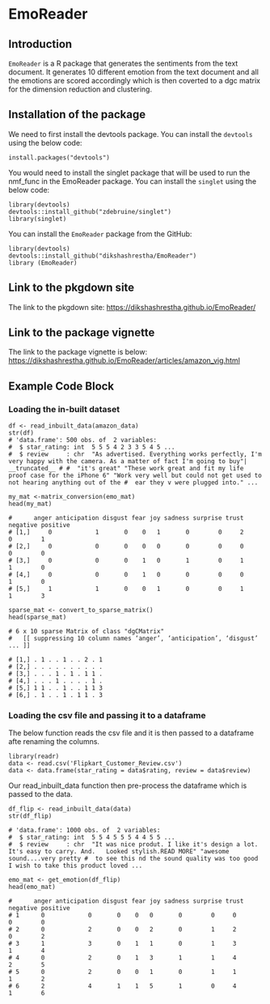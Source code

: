 # EmoReader

## Introduction

```EmoReader``` is a R package that generates the sentiments from the text document. It generates 10 different emotion from the text document and all the emotions are scored accordingly which is then coverted to a dgc matrix for the dimension reduction and clustering.


## Installation of the package

We need to first install the devtools package. You can install the ```devtools ``` using the below code:

```
install.packages("devtools")
```

You would need to install the singlet package that will be used to run the nmf_func in the EmoReader package. You can install the  ```singlet``` using the below code:

```
library(devtools)
devtools::install_github("zdebruine/singlet")
library(singlet)
```

You can install the ```EmoReader``` package from the GitHub: 

```
library(devtools)
devtools::install_github("dikshashrestha/EmoReader")
library (EmoReader)
```
## Link to the pkgdown site

The link to the pkgdown site:
https://dikshashrestha.github.io/EmoReader/

## Link to the package vignette

The link to the package vignette is below:
https://dikshashrestha.github.io/EmoReader/articles/amazon_vig.html


## Example Code Block

### Loading the in-built dataset 
```
df <- read_inbuilt_data(amazon_data)
str(df)
# 'data.frame':	500 obs. of  2 variables:
#  $ star_rating: int  5 5 5 4 2 3 3 5 4 5 ...
#  $ review     : chr  "As advertised. Everything works perfectly, I'm very happy with the camera. As a matter of fact I'm going to buy"| __truncated__ # #  "it's great" "These work great and fit my life proof case for the iPhone 6" "Work very well but could not get used to not hearing anything out of the #  ear they v were plugged into." ...
```


```
my_mat <-matrix_conversion(emo_mat)
head(my_mat)

#      anger anticipation disgust fear joy sadness surprise trust negative positive
# [1,]     0            1       0    0   1       0        0     2        0        1
# [2,]     0            0       0    0   0       0        0     0        0        0
# [3,]     0            0       0    1   0       1        0     1        1        0
# [4,]     0            0       0    1   0       0        0     0        1        0
# [5,]     1            1       0    0   1       0        0     1        1        3
```


```
sparse_mat <- convert_to_sparse_matrix()
head(sparse_mat)

# 6 x 10 sparse Matrix of class "dgCMatrix"
#   [[ suppressing 10 column names ‘anger’, ‘anticipation’, ‘disgust’ ... ]]
                        
# [1,] . 1 . . 1 . . 2 . 1
# [2,] . . . . . . . . . .
# [3,] . . . 1 . 1 . 1 1 .
# [4,] . . . 1 . . . . 1 .
# [5,] 1 1 . . 1 . . 1 1 3
# [6,] . 1 . . 1 . 1 1 . 3
```

### Loading the csv file and passing it to a dataframe 

The below function reads the csv file and it is then passed to a dataframe afte renaming the columns. 
```
library(readr)
data <- read.csv('Flipkart_Customer_Review.csv')
data <- data.frame(star_rating = data$rating, review = data$review)
```

Our read_inbuilt_data function then pre-process the dataframe which is passed to the data.

```
df_flip <- read_inbuilt_data(data)
str(df_flip)

# 'data.frame':	1000 obs. of  2 variables:
#  $ star_rating: int  5 5 4 5 5 5 4 4 5 5 ...
#  $ review     : chr  "It was nice produt. I like it's design a lot.  It's easy to carry. And.   Looked stylish.READ MORE" "awesome sound....very pretty #  to see this nd the sound quality was too good I wish to take this product loved ...
```

```
emo_mat <- get_emotion(df_flip)
head(emo_mat)

#      anger anticipation disgust fear joy sadness surprise trust negative positive
# 1      0            0       0    0   0       0        0     0        0        0
# 2      0            2       0    0   2       0        1     2        0        2
# 3      1            3       0    1   1       0        1     3        1        4
# 4      0            2       0    1   3       1        1     4        2        5
# 5      0            2       0    0   1       0        1     1        1        2
# 6      2            4       1    1   5       1        0     4        1        6
```
